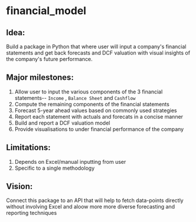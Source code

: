 # financial_model

## Idea:

Build a package in Python that where user will input a company's financial statements and get back forecasts and DCF valuation with visual insights of the company's future performance.

## Major milestones:

1. Allow user to input the various components of the 3 financial statements-- `Income` , `Balance Sheet` and `Cashflow`
2. Compute the remaining components of the financial statements
3. Forecast 5-year ahead values based on commonly used strategies
4. Report each statement with actuals and forecats in a concise manner
5. Build and report a DCF valuation model
6. Provide visualisations to under financial performance of the company

## Limitations:

1. Depends on Excel/manual inputting from user
2. Specific to a single methodology

## Vision:

Connect this package to an API that will help to fetch data-points directly without involving Excel and aloow more more diverse forecasting and reporting techniques
